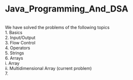 # Java_Programming_And_DSA
<Br>
We have solved the problems of the following topics <Br>
1. Basics  <Br>
2. Input/Output  <Br>
3. Flow Control  <Br>
4. Operators  <Br>
5. Strings  <Br>
6. Arrays      <Br>
  i. Array   <Br>
  ii. Multidimensional Array      (current problem) <Br>
7. 
